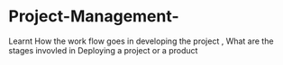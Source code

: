 # Project-Management-
Learnt How the work flow goes in developing the project , What are the stages invovled in Deploying a project or a product 
